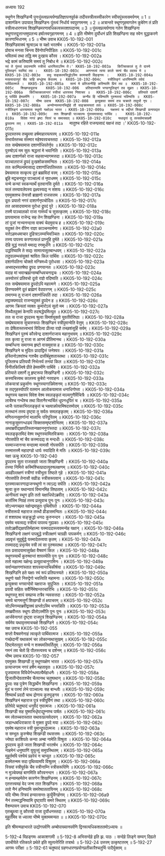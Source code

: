 अध्यायः 192

स्थूणेन शिखण्डिन्यै पुनःपुंस्त्वप्रत्यर्पणप्रतिज्ञापनपूर्वकं तदीयस्त्रीत्वस्वीकारेण स्वीयपुंस्त्वसमर्पणम् ॥ 1 ॥ दाशार्णकेन उपायात् शिखण्डिनः पुंस्त्वं निर्धार्य स्वपुरगमनम् ॥ 2 ॥ अत्रान्तरे स्थूणगृहमागतेन कुबेरेण तं प्रति स्त्रीत्वधारणस्य शिखण्डिमरणावधिकत्वरूपशापदानम् ॥ 3 ॥ पुंस्त्वप्रत्यर्पणाय गतेन शिखण्डिना स्थूणात्तद्वृत्तान्तमुपलभ्य हर्षात्स्वगृहागमनम् ॥ 4 ॥ इति भीष्मेण दुर्योधनं प्रति शिखण्डिना सह स्वेन युद्धाकरणे कारणाभिधानम् ॥ 5 ॥
भीष्म उवाच 	KK05-10-192-001  
शिखण्डिवाक्यं श्रुत्वाऽथ स यक्षो भरतर्षभ ।	KK05-10-192-001a  
प्रोवाच मनसा चिन्त्य दैवेनोपनिपीडितः ॥	KK05-10-192-001c  
भवितव्यं तथा तद्धि मम दुःखाय कौरव ।	KK05-10-192-002a  
भद्रे कामं करिष्यामि समयं तु निबोध मे ॥	KK05-10-192-002c  
`स्वं ते पुंस्त्वं प्रदास्यामि स्त्रीत्वं धारयिताऽस्मि ते।'	KK05-10-192-003a  
किञ्चित्कालं तु ते दास्ये पुल्लिङ्गं स्वमिदं तव ।	KK05-10-192-003c  
आगन्तव्यं त्वया काले सत्यं चैव वदस्व मे ॥	KK05-10-192-003e  
प्रभुः सङ्कल्पसिद्धोऽस्मि कामचारी विहङ्गमः ।	KK05-10-192-004a  
मत्प्रसादात्पुरं चैव त्राहि बन्धूंश्च केवलम् ॥	KK05-10-192-004c  
स्त्रीलिङ्गं धारयिष्यामि तवेदं पार्थिवात्मजे ।	KK05-10-192-005a  
सत्यं मे प्रतिजानीहि करिष्यामि प्रियं तव ॥	KK05-10-192-005c  
शिखण्ड्युवाच 	KK05-10-192-006  
प्रतिदास्यामि भगवन्पुलिङ्गं तव सुव्रत ।	KK05-10-192-006a  
किञ्चित्कालान्तरं स्त्रीत्वं धारयस्व निशाचर ॥	KK05-10-192-006c  
प्रतियाते दशार्णे तु पार्थिवे हेमवर्मणि ।	KK05-10-192-007a  
कन्यैव हि भविष्यामि पुरुषस्त्वं भविष्यसि ॥	KK05-10-192-007c  
भीष्म उवाच 	KK05-10-192-008  
इत्युक्त्वा समयं तत्र चक्राते तावुभौ नृप ।	KK05-10-192-008a  
अन्योन्यस्यानभिद्रोहे तौ सङ्क्रामयतां ततः ॥	KK05-10-192-008c  
स्त्रीलिङ्गं धारयामास स्थूणो यक्षोऽथ भारत ।	KK05-10-192-009a  
यक्षरूपं च तद्दीप्तं शिखण्डी प्रत्यपद्यत ॥	KK05-10-192-009c  
ततः शिखण्डी पाञ्चाल्यः पुंस्त्वमासाद्य पार्थिव ।	KK05-10-192-010a  
विवेश नगरं हृष्टः पितरं च समासदत् ॥	KK05-10-192-010c  
यथावृत्तं तु तत्सर्वमाचख्यौ द्रुपदस्य तत् ।	KK05-10-192-011a  
`मातुश्च रहिते राजन्प्रसादं यक्षजं तदा ।'	KK05-10-192-011c  
द्रुपदस्तस्य तच्छ्रुत्वा हर्षमाहारयत्परम् ॥	KK05-10-192-011e  
सभार्यस्तच्च सस्मार महेश्वरवचस्तदा ।	KK05-10-192-012a  
ततः सम्प्रेषयामास दशार्णाधिपतेर्नृपः ॥	KK05-10-192-012c  
पुरुषोऽयं मम सुतः श्रद्धत्तां मे भवानिति ।	KK05-10-192-013a  
अथ दाशार्णको राजा सहसाभ्यागमत्तदा ॥	KK05-10-192-013c  
पाञ्चालराजं द्रुपदं दुःखशोकसमन्वितः ।	KK05-10-192-014a  
ततः काम्पिल्यमासाद्य दशार्णाधिपतिस्ततः ॥	KK05-10-192-014c  
प्रेषयामास सत्कृत्य दूतं ब्रह्मविदां वरम् ।	KK05-10-192-015a  
ब्रूहि मद्वचनाद्दूत पाञ्चाल्यं तं नृपाधमम् ॥	KK05-10-192-015c  
यन्मे कन्यां स्वकन्यार्थे वृतवानसि दुर्मते ।	KK05-10-192-016a  
फलं तस्यावलेपस्य द्रक्ष्यस्यद्य न संशयः ॥	KK05-10-192-016c  
एवमुक्तश्च तेनासौ ब्राह्मणो राजसत्तम ।	KK05-10-192-017a  
दूतः प्रयातो नगरं दाशार्णनृपचोदितः ॥	KK05-10-192-017c  
तत आसादयामास पुरोधा द्रुपदं पुरे ।	KK05-10-192-018a  
तस्मै पाञ्चालको राजा गामर्घ्यं च सुसत्कृतम् ॥	KK05-10-192-018c  
प्रापयामास राजेन्द्र सह तेन शिखण्डिना ।	KK05-10-192-019a  
तां पूजां नाभ्यनन्दत्स वाक्यं चेदमुवाच ह ॥	KK05-10-192-019c  
यदुक्तं तेन वीरेण राज्ञा काञ्चनवर्मणा ।	KK05-10-192-02a0  
यत्तेऽहमधमाचार दुहित्राऽस्म्यभिवञ्चितः ॥	KK05-10-192-020c  
तस्य पापस्य करणात्फलं प्राप्नुहि दुर्मते ।	KK05-10-192-021a  
देहि युद्धं नरपते ममाद्य रणमूर्धनि ॥	KK05-10-192-021c  
उद्धरिष्यामि ते सद्यः सामात्यसुतबान्धवम् ।	KK05-10-192-022a  
तदुपालम्भसंयुक्तं श्रावितः किल पार्थिवः ॥	KK05-10-192-022c  
दशार्णपतिना चोक्तो मन्त्रिमध्ये पुरोधसा ।	KK05-10-192-023a  
अभवद्भरतश्रेष्ठ द्रुपदः प्रणयानतः ॥	KK05-10-192-023c  
यदाह मां भवान्ब्रह्मन्सम्बन्धिवचनाद्वचः ।	KK05-10-192-024a  
अस्योत्तरं प्रतिवचो दूतो राज्ञे वदिष्यति ॥	KK05-10-192-024c  
ततः सम्प्रेषयामास द्रुपदोऽपि महात्मने ।	KK05-10-192-025a  
हिरण्यवर्मणे दूतं ब्राह्मणं वेदपारगम् ॥	KK05-10-192-025c  
तमागम्य तु राजानं दशार्णाधिपतिं तदा ।	KK05-10-192-026a  
तद्वाक्यमाददे राजन्यदुक्तं द्रुपदेन ह ॥	KK05-10-192-026c  
आगमः क्रियतां व्यक्तः कुमारोऽयं सुतो मम ।	KK05-10-192-027a  
मिथ्यैतदुक्तं केनापि तदश्रद्धेयमित्युत ॥	KK05-10-192-027c  
ततः स राजा द्रुपदस्य श्रुत्वा विमर्शयुक्तो युवतीर्वरिष्ठाः ।	KK05-10-192-028a  
सम्प्रेषयामास सुचारुरूपाः शिखण्डिनं स्त्रीपुमान्वेति वेत्तुम् ॥	KK05-10-192-028c  
ताः प्रेषितास्तत्त्वभावं विदित्वा प्रीत्या राज्ञे तच्छशंसुर्हि सर्वम् ।	KK05-10-192-029a  
शिखण्डिनं पुरुषं कौरवेन्द्र दाशार्णराजाय महानुभावम् ॥	KK05-10-192-029c  
ततः कृत्वा तु राजा स आगमं प्रीतिमानथ ।	KK05-10-192-030a  
सम्बन्धिना समागम्य हृष्टो वासमुवास ह ॥	KK05-10-192-030c  
शिखण्डिने च मुदितः प्रादाद्वित्तं जनेश्वरः ।	KK05-10-192-031a  
हस्तिनोऽश्वांश्च गाश्चैव दासीर्बहुशतास्तथा ।	KK05-10-192-031c  
पूजितश्च प्रतिययौ निर्भर्त्स्य तनयां किल ॥	KK05-10-192-031e  
विनीतकिल्विषे प्रीते हेमवर्मणि पार्थिवे ।	KK05-10-192-032a  
प्रतियाते दशार्णे तु हृष्टरूपा शिखण्डिनी ॥	KK05-10-192-032c  
कस्यचित्त्वथ कालस्य कुबेरो नरवाहनः ।	KK05-10-192-033a  
लोकयात्रां प्रकुर्वाणः स्थूणस्यागान्निवेशनम् ॥	KK05-10-192-033c  
स तद्गृहस्योपरि वतमान आलोकयामास धनाधिगोप्ता ।	KK05-10-192-034a  
स्थूणस्य यक्षस्य विवेश वेश्म स्वलङ्कृतं माल्यगुणैर्विचित्रैः ॥	KK05-10-192-034c  
लाचैश्च गन्धैश्च तथा वितानैरभ्यर्चितं धूपनधूपितं च ।	KK05-10-192-035a  
ध्वजैः पताकाभिरलङ्कृतं च भक्ष्यान्नपेयामिषदत्तमोदम् ॥	KK05-10-192-035c  
तत्स्थानं तस्य दृष्ट्वा तु सर्वतः समलङ्कृतम् ।	KK05-10-192-036a  
मणिरत्नसुवर्णानां मालाभिः परिपूरितम् ॥	KK05-10-192-036c  
नानाकुसुमगन्धाढ्यं सिक्तसम्मृष्टशोभितम् ।	KK05-10-192-037a  
अथाब्रवीद्यक्षपतिस्तान्यक्षाननुगांस्तदा ॥	KK05-10-192-037c  
स्वलङ्कृतमिदं वेश्म स्थूणस्यामितविक्रमाः ।	KK05-10-192-038a  
नोपसर्पति मां चैव कस्मादद्य स मन्दधीः ॥	KK05-10-192-038c  
यस्माज्जानन्स मन्दात्मा मामसौ नोपसर्पति ।	KK05-10-192-039a  
तस्मात्तस्मै महादण्डो धार्यः स्यादिति मे मतिः ॥	KK05-10-192-039c  
यक्षा ऊचुः 	KK05-10-192-040  
द्रुपदस्य सुता राजन्राज्ञो जाता शिखण्डिनी ।	KK05-10-192-040a  
तस्या निमित्ते कस्मिंश्चित्प्रादात्पुरुषलक्षणम् ॥	KK05-10-192-040c  
अग्रहील्लक्षणं स्त्रीणां स्त्रीभूता तिष्ठते गृहे ।	KK05-10-192-041a  
नोपसर्पति तेनासौ सव्रीडः स्त्रीसरूपवान् ॥	KK05-10-192-041c  
एतस्मात्कारणाद्राजन्स्थूणो न त्वाऽद्य सर्पति ।	KK05-10-192-042a  
श्रुत्वा कुरु यथान्यायं विमानमिह तिष्ठताम् ॥	KK05-10-192-042c  
आनीयतां स्थूण इति ततो यक्षाधिपोऽब्रवीत् ।	KK05-10-192-043a  
कर्तास्मि निग्रहं तस्य प्रत्युवाच पुनः पुनः ॥	KK05-10-192-043c  
सोऽभ्यगच्छत यक्षेन्द्रमाहूतः पृथिवीपते ।	KK05-10-192-044a  
स्त्रीसरूपो महाराज तस्थौ व्रीडासमन्वितः ॥	KK05-10-192-044c  
तं शशापाथ सङ्क्रुद्धो धनदः कुरुनन्दन ।	KK05-10-192-045a  
एवमेव भवत्वद्य स्त्रीत्वं पापस्य गुह्यकाः ॥	KK05-10-192-045c  
ततोऽब्रवीद्यक्षपतिर्महात्मा यस्माददास्त्ववमन्येह यक्षान् ।	KK05-10-192-046a  
शिखण्डिनो लक्षणं पापबुद्धे  स्त्रीलक्षणं चाग्रहीः पापकर्मन् ॥	KK05-10-192-046c  
अप्रवृत्तं सुदुर्बुद्धे यस्मादेतत्त्वया कृतम् ।	KK05-10-192-047a  
तस्मादद्य प्रभृत्येव स्त्री त्वं सा पुरुषस्तथा ॥	KK05-10-192-047c  
ततः प्रसादयामासुर्यक्षा वैश्रवणं किल ।	KK05-10-192-048a  
स्थूणस्यार्थे कुरुष्वान्तं शापस्येति पुनः पुनः ॥	KK05-10-192-048c  
ततो महात्मा यक्षेन्द्रः प्रत्युवाचानुगामिनः ।	KK05-10-192-049a  
सर्वान्यक्षगणांस्तात शापस्यान्तचिकीर्षया ॥	KK05-10-192-049c  
शिखण्डिनि हते यक्षाः स्वं रूपं प्रतिपत्स्यते ।	KK05-10-192-050a  
स्थूणो यक्षो निरुद्वेगो भवत्विति महामनाः ॥	KK05-10-192-050c  
इत्युक्त्वा भगवान्देवो यक्षराजः सुपूजितः ।	KK05-10-192-051a  
प्रययौ सहितः सर्वैर्निमेषान्तरचारिभिः ॥	KK05-10-192-051c  
स्थूणस्तु शापं सम्प्राप्य तत्रैव न्यवसत्तदा ।	KK05-10-192-052a  
समये चागमत्तूर्णं शिखण्डी तं क्षपाचरम् ॥	KK05-10-192-052c  
सोऽभिगम्याब्रवीद्वाक्यं प्राप्तोऽस्मि भगवन्निति ।	KK05-10-192-053a  
तमब्रवीत्ततः स्थूणः प्रीतोऽस्मीति पुनः पुनः ॥	KK05-10-192-053c  
आर्जवेनागतं दृष्ट्वा राजपुत्रं शिखण्डिनम् ।	KK05-10-192-054a  
सर्वमेव यथावृत्तमाचचक्षे शिखण्डिने ॥	KK05-10-192-054c  
यक्ष  उवाच 	KK05-10-192-055  
शप्तो वैश्रवणेनाहं त्वत्कृते पार्थिवात्मज ।	KK05-10-192-055a  
गच्छेदानीं यथाकामं चर लोकान्यथासुखम् ॥	KK05-10-192-055c  
दिष्टमेतत्पुरा मन्ये न शक्यमतिवर्तितुम् ।	KK05-10-192-056a  
गमनं तव चेतो हि पौलस्त्यस्य च दर्शनम् ॥	KK05-10-192-056c  
भीष्म उवाच 	KK05-10-192-057  
एवमुक्तः शिखण्डी तु स्थूणयक्षेण भारत ।	KK05-10-192-057a  
प्रत्याजगाम नगरं हर्षेण महतावृतः ॥	KK05-10-192-057c  
पूजयामास विविधैर्गन्धमाल्यैर्महाधनैः ।	KK05-10-192-058a  
द्विजातीन्देवताश्चैव चैत्यानथ चतुष्पथान् ॥	KK05-10-192-058c  
द्रुपदः सह पुत्रेण सिद्धार्थेन शिखण्डिना ।	KK05-10-192-059a  
मुदं च परमां लेभे पाञ्चाल्यः सह बान्धवैः ॥	KK05-10-192-059c  
शिष्यार्थं प्रददौ चाथ द्रोणाय कुरुपुङ्गव ।	KK05-10-192-060a  
शिखण्डिनं महाराज पुत्रं स्त्रीपूर्विणं तथा ॥	KK05-10-192-060c  
प्रतिपेदे चतुष्पादं धनुर्वेदं नृपात्मजः ।	KK05-10-192-061a  
शिखण्डी सह युष्माभिर्धृष्टद्युम्नश्च पार्षतः ॥	KK05-10-192-061c  
मम त्वेतच्चरास्तात यथावत्प्रत्यवेदयन् ।	KK05-10-192-062a  
जडान्धबधिराकारा ये मुक्ता द्रुपदे मया ॥	KK05-10-192-062c  
एवमेष महाराज स्त्री पुमान्द्रुपदात्मजः ।	KK05-10-192-063a  
स सम्भूतः कुरुश्रेष्ठ शिखण्डी रथसत्तमः ॥	KK05-10-192-063c  
ज्येष्ठा काशिपतेः कन्या अम्बा नामेति विश्रुता ।	KK05-10-192-064a  
द्रुपदस्य कुले जाता शिखण्डी भरतर्षभ ॥	KK05-10-192-064c  
नाहमेनं धनुष्पाणिं युयुत्सुं समुपस्थितम् ।	KK05-10-192-065a  
मुहूर्तमपि पश्येयं प्रहरेयं न चाप्युत ॥	KK05-10-192-065c  
व्रतमेतन्मम सदा पृथिव्यामपि विश्रुतम् ।	KK05-10-192-066a  
स्त्रियां स्त्रीपूर्वके चैव स्त्रीनाम्नि स्त्रीसरूपिणि ॥	KK05-10-192-066c  
न मुञ्चेयमहं बाणमिति कौरवनन्दन ।	KK05-10-192-067a  
न हन्यामहमेतेन कारणेन शिखण्डिनम् ॥	KK05-10-192-067c  
एतत्तत्त्वमहं वेद जन्म तात शिखण्डिनः ।	KK05-10-192-068a  
ततो नैनं हनिष्यामि समरेष्वाततायिनम् ॥	KK05-10-192-068c  
यदि भीष्मः स्त्रियं हन्यात्सन्तः कुर्युर्विगर्हणम् ।	KK05-10-192-06a9  
नैनं तस्माद्धनिष्यामि दृष्ट्वापि समरे स्थितम् ॥	KK05-10-192-069c  
वैशम्पायन उवाच 	KK05-10-192-070  
एतच्छ्रुत्वा तु कौरव्यो राजा दुर्योधनस्तदा ।	KK05-10-192-070a  
मुहूर्तमिव स ध्यात्वा भीष्मे युक्तममन्यत ॥ ॥	KK05-10-192-070c  

इति श्रीमन्महाभारते उद्योगपर्वणि अम्बोपाख्यानपर्वणि द्विनवत्यधिकशततमोऽध्यायः ॥

5-192-4 विहङ्गमः आकाशगामी ॥ 5-192-8 अभिसन्देहे इति झ. पाठः । सन्देहे लिङ्गे सम्यग् दिह्यते उपचीयेते रतिकाले प्रथेते इति व्युत्पत्तेरिति तत्रार्थः ॥ 5-192-24 उत्तरम् उत्कृष्टतरम् ॥ 5-192-27 आगमः परीक्षा ॥ 5-192-61 चतुष्पादं ग्रहणधारणप्रयोगप्रतीकारैश्चतुर्भिः पादैर्युक्तम् ॥
